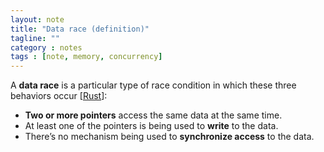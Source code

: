 ```yaml
---
layout: note
title: "Data race (definition)"
tagline: ""
category : notes
tags : [note, memory, concurrency]
---
```


A __data race__ is a particular type of race condition in which these three
behaviors occur [[Rust](https://doc.rust-lang.org/book/second-edition/ch04-02-references-and-borrowing.html)]:

* __Two or more pointers__ access the same data at the same time.
* At least one of the pointers is being used to __write__ to the data.
* There’s no mechanism being used to __synchronize access__ to the data.
